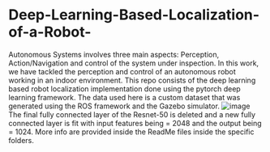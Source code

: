 # Deep-Learning-Based-Localization-of-a-Robot-
Autonomous Systems involves three main aspects: Perception, Action/Navigation and control of the system under inspection. 
In this work, we have tackled the perception and control of an autonomous robot working in an indoor environment.
This repo consists of the deep learning based robot localization implementation done using the pytorch deep learning framework. 
The data used here is a custom dataset that was generated using the ROS framework and the Gazebo simulator.
![image](https://user-images.githubusercontent.com/65185434/120710044-4df95580-c4db-11eb-9dcf-973a2b4562c4.png)
The final fully connected layer of the Resnet-50 is deleted and a new fully connected layer is fit with input features being = 2048 and the output being = 1024.
More info are provided inside the ReadMe files inside the specific folders.
